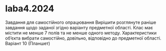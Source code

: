 # laba4.2024
Завдання для самостійного опрацювання
Вирішити розглянуте раніше завдання щодо заданої згідно варіанту предметної області. Клас має містити не менше 7 полів та не менше одного методу. Характеристики об’єкта вибрати самостійно, довільно, відповідно до предметної області.
Варіант 10 (Планшет)
